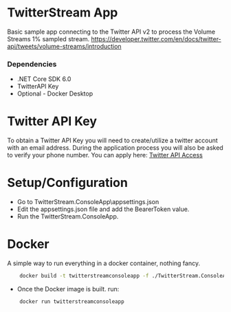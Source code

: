 # TwitterStream App
Basic sample app connecting to the Twitter API v2 to process the Volume Streams 1% sampled stream.
https://developer.twitter.com/en/docs/twitter-api/tweets/volume-streams/introduction

### Dependencies
* .NET Core SDK 6.0
* TwitterAPI Key
* Optional - Docker Desktop

# Twitter API Key
To obtain a Twitter API Key you will need to create/utilize a twitter account with an email address. During the application process you will also be asked to verify your phone number. You can apply here: [Twitter API Access](https://developer.twitter.com/)

# Setup/Configuration
* Go to TwitterStream.ConsoleApp\appsettings.json
* Edit the appsettings.json file and add the BearerToken value.
* Run the TwitterStream.ConsoleApp.

# Docker
A simple way to run everything in a docker container, nothing fancy.
<!-- Bash script block -->
```bash
    docker build -t twitterstreamconsoleapp -f ./TwitterStream.ConsoleApp/DOCKERFILE .
``` 
* Once the Docker image is built. run: 

<!-- Bash script block -->
```bash
    docker run twitterstreamconsoleapp
``` 